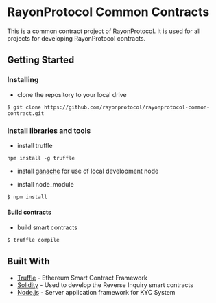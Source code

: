 # RayonProtocol Common Contracts

This is a common contract project of RayonProtocol. It is used for all projects for developing RayonProtocol contracts.

## Getting Started

### Installing

- clone the repository to your local drive

```
$ git clone https://github.com/rayonprotocol/rayonprotocol-common-contract.git
```

### Install libraries and tools

- install truffle

```
npm install -g truffle
```

- install [ganache](http://truffleframework.com/ganache/) for use of local development node

- install node_module

```
$ npm install 
```

#### Build contracts

- build smart contracts

```
$ truffle compile
```

## Built With
* [Truffle](https://truffleframework.com/) - Ethereum Smart Contract Framework
* [Solidity](https://github.com/ethereum/solidity) - Used to develop the Reverse Inquiry smart contracts
* [Node.js](https://nodejs.org/en/) - Server application framework for KYC System

